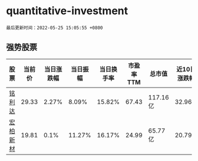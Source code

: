 # quantitative-investment

`最后更新时间：2022-05-25 15:05:55 +0800`

## 强势股票

|股票|当前价|当日涨跌幅|当日振幅|当日换手率|市盈率TTM|总市值|近10日涨跌幅|
|----|----|----|----|----|----|----|----|
|[铭利达](https://xueqiu.com/S/SZ301268)|29.33|2.27%|8.09%|15.82%|67.43|117.16亿|32.96%|
|[宏柏新材](https://xueqiu.com/S/SH605366)|19.81|0.1%|11.27%|16.17%|24.99|65.77亿|20.79%|
